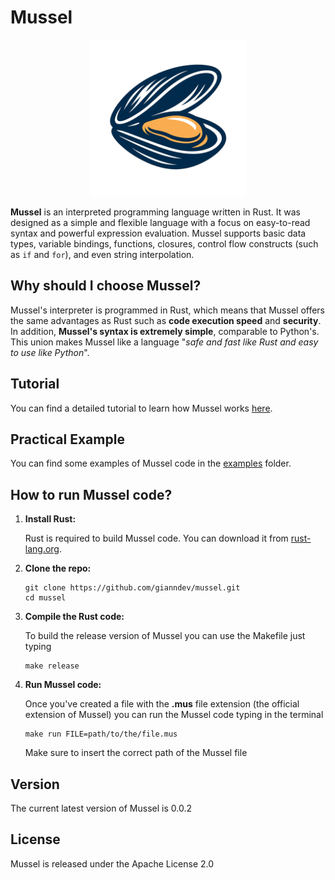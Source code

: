 # Mussel

<div align="center">
<img src="doc/images/logo.png" height=250>
</div>

**Mussel** is an interpreted programming language written in Rust. It was designed as a simple and flexible language with a focus on easy-to-read syntax and powerful expression evaluation. Mussel supports basic data types, variable bindings, functions, closures, control flow constructs (such as `if` and `for`), and even string interpolation.

## Why should I choose Mussel?

Mussel's interpreter is programmed in Rust, which means that Mussel offers the same advantages as Rust such as **code execution speed** and **security**. In addition, **Mussel's syntax is extremely simple**, comparable to Python's. This union makes Mussel like a language "*safe and fast like Rust and easy to use like Python*".

## Tutorial

You can find a detailed tutorial to learn how Mussel works [here](/doc/Tutorial.md).

## Practical Example

You can find some examples of Mussel code in the [examples](/examples/) folder.

## How to run Mussel code?

1. **Install Rust:**

   Rust is required to build Mussel code. You can download it from [rust-lang.org](https://www.rust-lang.org/).

2. **Clone the repo:**

    ```
    git clone https://github.com/gianndev/mussel.git
    cd mussel
    ```

3. **Compile the Rust code:**
    
    To build the release version of Mussel you can use the Makefile just typing
    ```
    make release
    ```

4. **Run Mussel code:**

    Once you've created a file with the **.mus** file extension (the official extension of Mussel) you can run the Mussel code typing in the terminal
    ```
    make run FILE=path/to/the/file.mus
    ```
    Make sure to insert the correct path of the Mussel file

## Version

The current latest version of Mussel is 0.0.2

## License

Mussel is released under the Apache License 2.0
